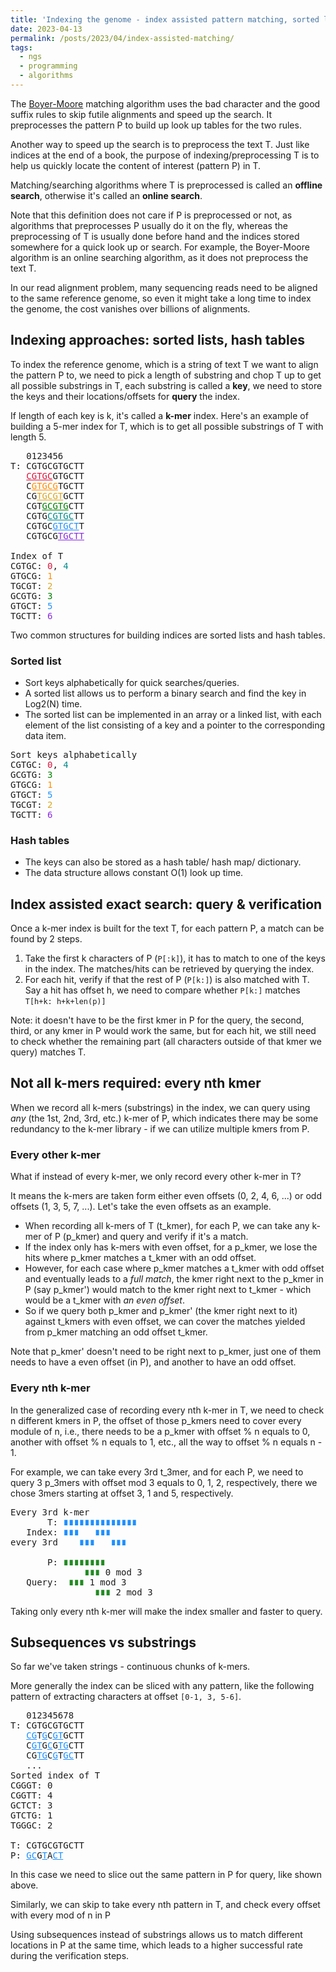 ```yaml
---
title: 'Indexing the genome - index assisted pattern matching, sorted list & hash table, subsequences vs substrings'
date: 2023-04-13
permalink: /posts/2023/04/index-assisted-matching/
tags:
  - ngs
  - programming
  - algorithms
---
```


The [Boyer-Moore](https://gr-grey.github.io/posts/2023/04/boyer-moore-matching-algorithm/) matching algorithm uses the bad character and the good suffix rules to skip futile alignments and speed up the search.
It preprocesses the pattern P to build up look up tables for the two rules.

Another way to speed up the search is to preprocess the text T.
Just like indices at the end of a book, the purpose of indexing/preprocessing T is to help us quickly locate the content of interest (pattern P) in T.

Matching/searching algorithms where T is preprocessed is called an **offline search**, otherwise it's called an **online search**.

Note that this definition does not care if P is preprocessed or not, as algorithms that preprocesses P usually do it on the fly, whereas the preprocessing of T is usually done before hand and the indices stored somewhere for a quick look up or search. 
For example, the Boyer-Moore algorithm is an online searching algorithm, as it does not preprocess the text T.

In our read alignment problem, many sequencing reads need to be aligned to the same reference genome, so even it might take a long time to index the genome, the cost vanishes over billions of alignments.

## Indexing approaches: sorted lists, hash tables

To index the reference genome, which is a string of text T we want to align the pattern P to, we need to pick a length of substring and chop T up to get all possible substrings in T, each substring is called a **key**, we need to store the keys and their locations/offsets for **query** the index.

If length of each key is k, it's called a **k-mer** index. Here's an example of building a 5-mer index for T, which is to get all possible substrings of T with length 5.

 <pre>
   0123456    
T: CGTGCGTGCTT
   <span style="color:crimson;text-decoration:underline">CGTGC</span>GTGCTT 
   C<span style="color:darkorange;text-decoration:underline">GTGCG</span>TGCTT
   CG<span style="color:goldenrod;text-decoration:underline">TGCGT</span>GCTT
   CGT<span style="color:green;text-decoration:underline">GCGTG</span>CTT
   CGTG<span style="color:darkcyan;text-decoration:underline">CGTGC</span>TT
   CGTGC<span style="color:dodgerblue;text-decoration:underline">GTGCT</span>T
   CGTGCG<span style="color:blueviolet;text-decoration:underline">TGCTT</span>

Index of T
CGTGC: <span style="color:crimson">0</span>, <span style="color:darkcyan">4</span>
GTGCG: <span style="color:darkorange">1</span>
TGCGT: <span style="color:goldenrod">2</span>
GCGTG: <span style="color:green">3</span>
GTGCT: <span style="color:dodgerblue">5</span>
TGCTT: <span style="color:blueviolet">6</span>
</pre>

 Two common structures for building indices are sorted lists and hash tables.
 
### Sorted list

- Sort keys alphabetically for quick searches/queries.
- A sorted list allows us to perform a binary search and find the key in Log2(N) time.
- The sorted list can be implemented in an array or a linked list, with each element of the list consisting of a key and a pointer to the corresponding data item. 
<pre>
Sort keys alphabetically
CGTGC: <span style="color:crimson">0</span>, <span style="color:darkcyan">4</span>
GCGTG: <span style="color:green">3</span>
GTGCG: <span style="color:darkorange">1</span>
GTGCT: <span style="color:dodgerblue">5</span>
TGCGT: <span style="color:goldenrod">2</span>
TGCTT: <span style="color:blueviolet">6</span>
</pre>

### Hash tables

- The keys can also be stored as a hash table/ hash map/ dictionary.
- The data structure allows constant O(1) look up time.

## Index assisted exact search: query & verification

Once a k-mer index is built for the text T, for each pattern P, a match can be found by 2 steps.
1. Take the first k characters of P (`P[:k]`), it has to match to one of the keys in the index. The matches/hits can be retrieved by querying the index.
2. For each hit, verify if that the rest of P (`P[k:]`) is also matched with T. Say a hit has offset h, we need to compare whether `P[k:]` matches `T[h+k: h+k+len(p)]`

Note: it doesn't have to be the first kmer in P for the query, the second, third, or any kmer in P would work the same, but for each hit, we still need to check whether the remaining part (all characters outside of that kmer we query) matches T.

## Not all k-mers required: every nth kmer

When we record all k-mers (substrings) in the index, we can query using *any* (the 1st, 2nd, 3rd, etc.) k-mer of P, which indicates there may be some redundancy to the k-mer library - if we can utilize multiple kmers from P.

### Every other k-mer

What if instead of every k-mer, we only record every other k-mer in T? 

It means the k-mers are taken form either even offsets (0, 2, 4, 6, ...) or odd offsets (1, 3, 5, 7, ...).
Let's take the even offsets as an example.

- When recording all k-mers of T (t_kmer), for each P, we can take any k-mer of P (p_kmer) and query and verify if it's a match.
- If the index only has k-mers with even offset, for a p_kmer, we lose the hits where p_kmer matches a t_kmer with an odd offset.
- However, for each case where p_kmer matches a t_kmer with odd offset and eventually leads to a *full match*, the kmer right next to the p_kmer in P (say p_kmer') would match to the kmer right next to t_kmer - which would be a t_kmer with *an even offset*.
- So if we query both p_kmer and p_kmer' (the kmer right next to it) against t_kmers with even offset, we can cover the matches yielded from p_kmer matching an odd offset t_kmer. 

Note that p_kmer' doesn't need to be right next to p_kmer, just one of them needs to have a even offset (in P), and another to have an odd offset.

### Every nth k-mer

In the generalized case of recording every nth k-mer in T, we need to check n different kmers in P, the offset of those p_kmers need to cover every module of n, i.e., there needs to be a p_kmer with offset % n equals to 0, another with offset % n equals to 1, etc., all the way to offset % n equals n - 1.

For example, we can take every 3rd t_3mer, and for each P, we need to query 3 p_3mers with offset mod 3 equals to 0, 1, 2, respectively, there we chose 3mers starting at offset 3, 1 and 5, respectively. 

<pre>
Every 3rd k-mer
       T: <span style="color:dodgerblue">∎∎∎∎∎∎∎∎∎∎∎∎∎∎</span>
   Index: <span style="color:dodgerblue">∎∎∎   ∎∎∎</span>   
every 3rd    <span style="color:dodgerblue">∎∎∎   ∎∎∎</span>

       P: <span style="color:forestgreen">∎∎∎∎∎∎∎∎</span>
              <span style="color:forestgreen">∎∎∎</span> 0 mod 3
   Query:  <span style="color:forestgreen">∎∎∎</span> 1 mod 3
                <span style="color:forestgreen">∎∎∎</span> 2 mod 3
</pre>

Taking only every nth k-mer will make the index smaller and faster to query.

## Subsequences vs substrings

So far we've taken strings - continuous chunks of k-mers.

More generally the index can be sliced with any pattern, like the following pattern of extracting characters at offset `[0-1, 3, 5-6]`.

<pre>
   012345678    
T: CGTGCGTGCTT
   <span style="color:dodgerblue;text-decoration:underline">CG</span>T<span style="color:dodgerblue;text-decoration:underline">G</span>C<span style="color:dodgerblue;text-decoration:underline">GT</span>GCTT 
   C<span style="color:dodgerblue;text-decoration:underline">GT</span>G<span style="color:dodgerblue;text-decoration:underline">C</span>G<span style="color:dodgerblue;text-decoration:underline">TG</span>CTT
   CG<span style="color:dodgerblue;text-decoration:underline">TG</span>C<span style="color:dodgerblue;text-decoration:underline">G</span>T<span style="color:dodgerblue;text-decoration:underline">GC</span>TT
   ...
Sorted index of T
CGGGT: 0
CGGTT: 4
GCTCT: 3
GTCTG: 1
TGGGC: 2

T: CGTGCGTGCTT
P: <span style="color:dodgerblue;text-decoration:underline">GC</span>G<span style="color:dodgerblue;text-decoration:underline">T</span>A<span style="color:dodgerblue;text-decoration:underline">CT</span>
</pre>

In this case we need to slice out the same pattern in P for query, like shown above.

Similarly, we can skip to take every nth pattern in T, and check every offset with every mod of n in P

Using subsequences instead of substrings allows us to match different locations in P at the same time, which leads to a higher successful rate during the verification steps.

